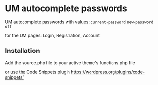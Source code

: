 # UM autocomplete passwords
UM autocomplete passwords with values: <code>current-password</code> <code>new-password</code> <code>off</code>

for the UM pages: Login, Registration, Account

## Installation ##
Add the source.php file to your active theme's functions.php file

or use the Code Snippets plugin https://wordpress.org/plugins/code-snippets/
